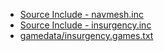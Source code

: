  * [Source Include - navmesh.inc](https://raw.githubusercontent.com/jaredballou/insurgency-sourcemod/master/scripting/include/navmesh.inc)
 * [Source Include - insurgency.inc](https://raw.githubusercontent.com/jaredballou/insurgency-sourcemod/master/scripting/include/insurgency.inc)
 * [gamedata/insurgency.games.txt](https://raw.githubusercontent.com/jaredballou/insurgency-sourcemod/master/gamedata/insurgency.games.txt)
